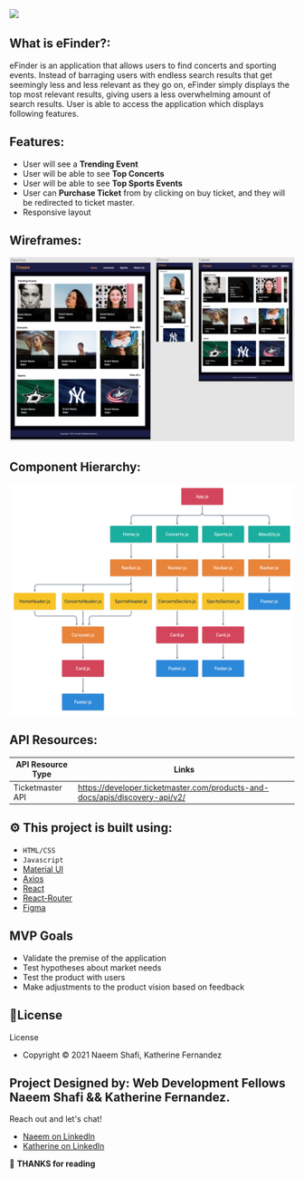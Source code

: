 ![](/img/mockups/readme_banner.png)

## What is eFinder?:

eFinder is an application that allows users to find concerts and sporting events. Instead of barraging users with endless search results that get seemingly less and less relevant as they go on, eFinder simply displays the top most relevant results, giving users a less overwhelming amount of search results. User is able to access the application which displays following features.

## Features:
- User will see a **Trending Event**
- User will be able to see **Top Concerts**
- User will be able to see **Top Sports Events**
- User can **Purchase Ticket** from by clicking on buy ticket, and they will be redirected to ticket master.
- Responsive layout

## Wireframes: 
  <a href="https://github.com/Shnaeem/efinder">
    <img src="src\images\wireframes.png" alt="Logo">
  </a>

## Component Hierarchy: 
  <a href="https://github.com/Shnaeem/efinder">
    <img src="src\images\component.png" alt="Logo">
  </a>
  
## API Resources:

| API Resource Type  | Links |
| ------------- | ------------- |
| Ticketmaster API  | https://developer.ticketmaster.com/products-and-docs/apis/discovery-api/v2/

## ⚙ This project is built using:

- `HTML/CSS`
- `Javascript`
- [Material UI]( https://material-ui.com/)
- [Axios](https://www.npmjs.com/package/axios)
- [React](https://reactjs.org/)
- [React-Router](https://reactrouter.com/web/guides/quick-start)
- [Figma](https://www.figma.com/) 

## MVP Goals

- Validate the premise of the application
- Test hypotheses about market needs
- Test the product with users
- Make adjustments to the product vision based on feedback

## 📃License
License
- Copyright © 2021 Naeem Shafi, Katherine Fernandez

## Project Designed by:  Web Development Fellows **Naeem Shafi && Katherine Fernandez.**

Reach out and let's chat!

- [Naeem on LinkedIn](https://www.linkedin.com/in/naeem-shafi-93a35b67/)
- [Katherine on LinkedIn](https://www.linkedin.com/in/katfernandez22/)

:wave: **THANKS for reading**

